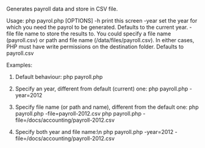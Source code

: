 Generates payroll data and store in CSV file.

Usage: php payrol.php [OPTIONS]
-h  print this screen
-year   set the year for which you need the payrol to be generated. Defaults to the current year.
-file   file name to store the results to. You could specify a file name (payroll.csv) or path and file name (/data/files/payroll.csv). In either cases, PHP must have write permissions on the destination folder. Defaults to payroll.csv

Examples:

1. Default behaviour:
php payroll.php

2. Specify an year, different from default (current) one:
php payroll.php -year=2012

3. Specify file name (or path and name), different from the default one:
php payroll.php -file=payroll-2012.csv
php payroll.php -file=/docs/accounting/payroll-2012.csv

4. Specify both year and file name:\n
php payroll.php -year=2012 -file=/docs/accounting/payroll-2012.csv